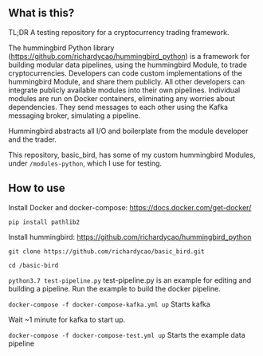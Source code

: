 ## What is this?

TL;DR A testing repository for a cryptocurrency trading framework.

The hummingbird Python library (https://github.com/richardycao/hummingbird_python) is a framework for building modular data pipelines, using the hummingbird Module, to trade cryptocurrencies. Developers can code custom implementations of the hummingbird Module, and share them publicly. All other developers can integrate publicly available modules into their own pipelines. Individual modules are run on Docker containers, eliminating any worries about dependencies. They send messages to each other using the Kafka messaging broker, simulating a pipeline.

Hummingbird abstracts all I/O and boilerplate from the module developer and the trader.

This repository, basic_bird, has some of my custom hummingbird Modules, under `/modules-python`, which I use for testing.

## How to use

Install Docker and docker-compose: https://docs.docker.com/get-docker/

`pip install pathlib2`

Install hummingbird: https://github.com/richardycao/hummingbird_python

`git clone https://github.com/richardycao/basic_bird.git`

`cd /basic-bird`

`python3.7 test-pipeline.py` test-pipeline.py is an example for editing and building a pipeline. Run the example to build the docker pipeline.

`docker-compose -f docker-compose-kafka.yml up` Starts kafka

Wait ~1 minute for kafka to start up.

`docker-compose -f docker-compose-test.yml up` Starts the example data pipeline
